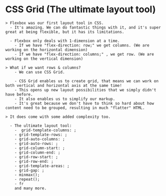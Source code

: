 # CSS Grid (The ultimate layout tool)

    > Flexbox was our first layout tool in CSS.
      - It's amazing. We can do fantastic things with it, and it's super great at being flexible, but it has its limitations.

      - Flexbox only deals with 1-dimension at a time.
        - If we have "flex-direction: row;" we get columns. (We are working on the horizontal dimension)
        - If we have "flex-direction: columns;" , we get row. (We are working on the vertical dimension)

    > What if we want rows & columns?
        - We can use CSS Grid.

        - CSS Grid enables us to create grid, that means we can work on both vertical and horizontal axis at the same time!
        - This opens up new layout possibilities that we simply didn't have before.
        - It also enables us to simplify our markup.
        - It's great because we don't have to think so hard about how content need to be grouped, resulting in much "flatter" HTML.

    > It does come with some added complexity too.
    
      - The ultimate layout tool:
        -  grid-template-columns: ;
        - grid-template-rows: ;
        - grid-auto-columns: ;
        - grid-auto-rows: ;
        - grid-column-start: ;
        - grid-column-end: ;
        - grid-row-start: ;
        - grid-row-end: ;
        - grid-template-areas: ;
        - grid-gap: ;
        - minmax();
        - repeat();
        - fr
        and many more.

        